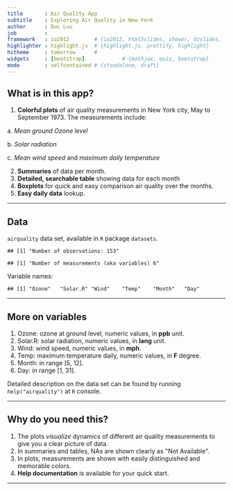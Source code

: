 ```yaml
---
title       : Air Quality App
subtitle    : Exploring Air Quality in New York
author      : Duc Luu
job         : 
framework   : io2012        # {io2012, html5slides, shower, dzslides, ...}
highlighter : highlight.js  # {highlight.js, prettify, highlight}
hitheme     : tomorrow      # 
widgets     : [bootstrap]            # {mathjax, quiz, bootstrap}
mode        : selfcontained # {standalone, draft}
---
```


## What is in this app?
1. __Colorful plots__ of air quality measurements in New York city, May to September 1973. The measurements include:
  
  a. _Mean ground Ozone level_
  
  b. _Solar radiation_
  
  c. _Mean wind speed_ and _maximum daily temperature_

2. __Summaries__  of data per month.
3. __Detailed, searchable table__ showing data for each month
3. __Boxplots__ for quick and easy comparison air quality over the months. 
4. __Easy daily data__ lookup.

--- 

##  Data
`airquality` data set, available in `R` package `datasets`. 

```
## [1] "Number of observations: 153"
```

```
## [1] "Number of measurements (aka variables) 6"
```

Variable names:

```
## [1] "Ozone"   "Solar.R" "Wind"    "Temp"    "Month"   "Day"
```

---

## More on variables

1. Ozone: ozone at ground level, numeric values, in __ppb__ unit.
2. Solar.R: solar radiation, numeric values, in __lang__ unit.
3. Wind: wind speed,  numeric values, in __mph__.
4. Temp: maximum temperature daily, numeric values, in __F__ degree. 
5. Month: in range [5, 12].
6. Day: in range [1, 31].

Detailed description on the data set can be found by running `help("airquality")` at `R` console. 

---

## Why do you need this?

1. The plots _visualize_ dynamics of different air quality measurements to give you a clear picture of data. 
2. In summaries and tables, NAs are shown clearly as "Not Available".
3. In plots, measurements are shown with easily distinguished and memorable colors.
4. __Help documentation__ is available for your quick start.

---


